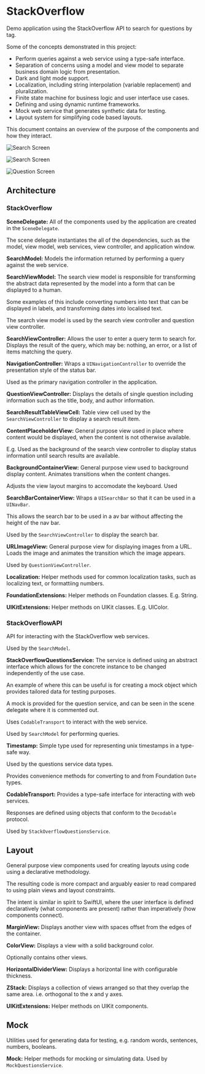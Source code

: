 # StackOverflow

Demo application using the StackOverflow API to search for questions by tag.

Some of the concepts demonstrated in this project:
- Perform queries against a web service using a type-safe interface.
- Separation of concerns using a model and view model to separate business domain logic from presentation.
- Dark and light mode support.
- Localization, including string interpolation (variable replacement) and pluralization.
- Finite state machine for business logic and user interface use cases.
- Defining and using dynamic runtime frameworks.
- Mock web service that generates synthetic data for testing.
- Layout system for simplifying code based layouts.

This document contains an overview of the purpose of the components and how they interact. 

![Search Screen](Documentation/SearchLight.png?raw=true "Search Screen")

![Search Screen](Documentation/SearchDark.png?raw=true "Search Screen (Dark Mode)")

![Question Screen](Documentation/QuestionDark.png?raw=true "Question Detail Screen (Dark Mode)")


## Architecture

### StackOverflow

**SceneDelegate:**
All of the components used by the application are created in the `SceneDelegate`. 

The  scene delegate instantiates the all of the dependencies, such as the model, view model, web  services, view controller, and application window.

**SearchModel:**
Models the information returned by performing a query against the web service. 

**SearchViewModel:**
The search view model is responsible for transforming the abstract data represented by the model into a form that can be displayed to a human. 

Some examples of this include converting numbers into text that can be displayed in labels, and transforming dates into localised text. 

The search view model is used by the search view controller and question view controller.

**SearchViewController:**
Allows the user to enter a query term to search for. Displays the result of the query, which may be: nothing, an error, or a list of items matching the query.

**NavigationController:**
Wraps a `UINavigationController`  to override the presentation style of the status bar. 

Used as the primary navigation controller in the application. 

**QuestionViewController:**
Displays the details of single question including information such as the title, body, and author information.  

**SearchResultTableViewCell:**
Table view cell used by the `SearchViewController` to display a search result item.

**ContentPlaceholderView:**
General purpose view used in place where content would be displayed, when the content is  not otherwise available. 

E.g. Used as the background of the search view controller to display status information until search results are available.

**BackgroundContainerView:**
General purpose view used to background display content. Animates transitions when the  content changes. 

Adjusts the view layout margins to accomodate the keyboard. Used 

**SearchBarContainerView:**
Wraps a `UISearchBar` so that it can be used in a `UINavBar`. 

This allows the search bar to be used in a av bar without affecting the height of the nav bar. 

Used by the  `SearchViewController` to display the search bar.

**URLImageView:**
General purpose view for displaying images from a URL. Loads the image and animates the  transition which the image appears.

Used by `QuestionViewController`.

**Localization:**
Helper methods used for common localization tasks, such as localizing text, or formattiing 
numbers.

**FoundationExtensions:**
Helper methods on Foundation classes. E.g. String.

**UIKitExtensions:**
Helper methods on UIKit classes. E.g. UIColor.

### StackOverflowAPI

API for interacting with the StackOverflow web services. 

Used by the `SearchModel`.

**StackOverflowQuestionsService:**
The service is defined using an abstract interface which allows for the concrete instance to be changed independently of the use case. 

An example of where this can be useful is for creating a mock object which provides tailored  data for testing purposes.

A  mock is provided for the question service, and can be seen in the scene delegate where it is commented out.

Uses `CodableTransport` to interact with the web service.

Used by `SearchModel` for performing queries.

**Timestamp:**
Simple type used for representing unix timestamps in a type-safe way. 

Used by the questions service data types.

Provides convenience methods for converting to and from Foundation `Date` types.

**CodableTransport:**
Provides a type-safe interface for interacting with web services. 

Responses are defined using objects that conform to the `Decodable` protocol. 

Used by `StackOverflowQuestionsService`.

## Layout

General purpose view components used for creating layouts using code using a declarative methodology.

The resulting code is more compact and arguably easier to read compared to using plain views and layout constraints. 

The intent is similar in spirit to SwiftUI, where the user interface is defined declaratively (what components are present) rather than imperatively (how components connect).

**MarginView:** 
Displays another view with spaces offset from the edges of the container.

**ColorView:**
Displays a view with a solid background color. 

Optionally contains other views.

**HorizontalDividerView:**
Displays a horizontal line with configurable thickness.

**ZStack:**
Displays a collection of views arranged so that they overlap the same area. i.e. orthogonal to the x and y axes.

**UIKitExtensions:**
Helper methods on UIKit components.

## Mock

Utilities used for generating data for testing, e.g. random words, sentences, numbers, booleans.

**Mock:**
Helper methods for mocking or simulating data. Used by `MockQuestionsService`.
